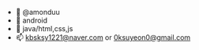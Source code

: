 - 👋 @amonduu
- 👀 android
- 🌱 java/html,css,js
- 📫 kbsksy1221@naver.com or 0ksuyeon0@gmail.com

<!---
amonduu/amonduu is a ✨ special ✨ repository because its `README.md` (this file) appears on your GitHub profile.
You can click the Preview link to take a look at your changes.
--->
